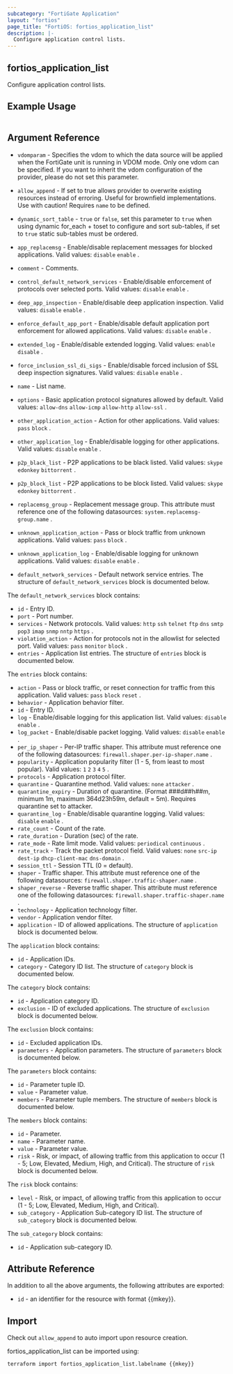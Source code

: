 ```yaml
---
subcategory: "FortiGate Application"
layout: "fortios"
page_title: "FortiOS: fortios_application_list"
description: |-
  Configure application control lists.
---
```


## fortios_application_list
Configure application control lists.

## Example Usage

```hcl

```

## Argument Reference
* `vdomparam` - Specifies the vdom to which the data source will be applied when the FortiGate unit is running in VDOM mode. Only one vdom can be specified. If you want to inherit the vdom configuration of the provider, please do not set this parameter.
* `allow_append` - If set to true allows provider to overwrite existing resources instead of erroring. Useful for brownfield implementations. Use with caution! Requires `name` to be defined.
* `dynamic_sort_table` - `true` or `false`, set this parameter to `true` when using dynamic for_each + toset to configure and sort sub-tables, if set to `true` static sub-tables must be ordered.

* `app_replacemsg` - Enable/disable replacement messages for blocked applications. Valid values: `disable` `enable` .
* `comment` - Comments.
* `control_default_network_services` - Enable/disable enforcement of protocols over selected ports. Valid values: `disable` `enable` .
* `deep_app_inspection` - Enable/disable deep application inspection. Valid values: `disable` `enable` .
* `enforce_default_app_port` - Enable/disable default application port enforcement for allowed applications. Valid values: `disable` `enable` .
* `extended_log` - Enable/disable extended logging. Valid values: `enable` `disable` .
* `force_inclusion_ssl_di_sigs` - Enable/disable forced inclusion of SSL deep inspection signatures. Valid values: `disable` `enable` .
* `name` - List name.
* `options` - Basic application protocol signatures allowed by default. Valid values: `allow-dns` `allow-icmp` `allow-http` `allow-ssl` .
* `other_application_action` - Action for other applications. Valid values: `pass` `block` .
* `other_application_log` - Enable/disable logging for other applications. Valid values: `disable` `enable` .
* `p2p_black_list` - P2P applications to be black listed. Valid values: `skype` `edonkey` `bittorrent` .
* `p2p_block_list` - P2P applications to be block listed. Valid values: `skype` `edonkey` `bittorrent` .
* `replacemsg_group` - Replacement message group. This attribute must reference one of the following datasources: `system.replacemsg-group.name` .
* `unknown_application_action` - Pass or block traffic from unknown applications. Valid values: `pass` `block` .
* `unknown_application_log` - Enable/disable logging for unknown applications. Valid values: `disable` `enable` .
* `default_network_services` - Default network service entries. The structure of `default_network_services` block is documented below.

The `default_network_services` block contains:

* `id` - Entry ID.
* `port` - Port number.
* `services` - Network protocols. Valid values: `http` `ssh` `telnet` `ftp` `dns` `smtp` `pop3` `imap` `snmp` `nntp` `https` .
* `violation_action` - Action for protocols not in the allowlist for selected port. Valid values: `pass` `monitor` `block` .
* `entries` - Application list entries. The structure of `entries` block is documented below.

The `entries` block contains:

* `action` - Pass or block traffic, or reset connection for traffic from this application. Valid values: `pass` `block` `reset` .
* `behavior` - Application behavior filter.
* `id` - Entry ID.
* `log` - Enable/disable logging for this application list. Valid values: `disable` `enable` .
* `log_packet` - Enable/disable packet logging. Valid values: `disable` `enable` .
* `per_ip_shaper` - Per-IP traffic shaper. This attribute must reference one of the following datasources: `firewall.shaper.per-ip-shaper.name` .
* `popularity` - Application popularity filter (1 - 5, from least to most popular). Valid values: `1` `2` `3` `4` `5` .
* `protocols` - Application protocol filter.
* `quarantine` - Quarantine method. Valid values: `none` `attacker` .
* `quarantine_expiry` - Duration of quarantine. (Format ###d##h##m, minimum 1m, maximum 364d23h59m, default = 5m). Requires quarantine set to attacker.
* `quarantine_log` - Enable/disable quarantine logging. Valid values: `disable` `enable` .
* `rate_count` - Count of the rate.
* `rate_duration` - Duration (sec) of the rate.
* `rate_mode` - Rate limit mode. Valid values: `periodical` `continuous` .
* `rate_track` - Track the packet protocol field. Valid values: `none` `src-ip` `dest-ip` `dhcp-client-mac` `dns-domain` .
* `session_ttl` - Session TTL (0 = default).
* `shaper` - Traffic shaper. This attribute must reference one of the following datasources: `firewall.shaper.traffic-shaper.name` .
* `shaper_reverse` - Reverse traffic shaper. This attribute must reference one of the following datasources: `firewall.shaper.traffic-shaper.name` .
* `technology` - Application technology filter.
* `vendor` - Application vendor filter.
* `application` - ID of allowed applications. The structure of `application` block is documented below.

The `application` block contains:

* `id` - Application IDs.
* `category` - Category ID list. The structure of `category` block is documented below.

The `category` block contains:

* `id` - Application category ID.
* `exclusion` - ID of excluded applications. The structure of `exclusion` block is documented below.

The `exclusion` block contains:

* `id` - Excluded application IDs.
* `parameters` - Application parameters. The structure of `parameters` block is documented below.

The `parameters` block contains:

* `id` - Parameter tuple ID.
* `value` - Parameter value.
* `members` - Parameter tuple members. The structure of `members` block is documented below.

The `members` block contains:

* `id` - Parameter.
* `name` - Parameter name.
* `value` - Parameter value.
* `risk` - Risk, or impact, of allowing traffic from this application to occur (1 - 5; Low, Elevated, Medium, High, and Critical). The structure of `risk` block is documented below.

The `risk` block contains:

* `level` - Risk, or impact, of allowing traffic from this application to occur (1 - 5; Low, Elevated, Medium, High, and Critical).
* `sub_category` - Application Sub-category ID list. The structure of `sub_category` block is documented below.

The `sub_category` block contains:

* `id` - Application sub-category ID.

## Attribute Reference

In addition to all the above arguments, the following attributes are exported:
* `id` - an identifier for the resource with format {{mkey}}.

## Import

Check out `allow_append` to auto import upon resource creation.

fortios_application_list can be imported using:
```sh
terraform import fortios_application_list.labelname {{mkey}}
```
